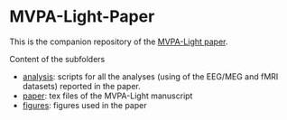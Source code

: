 # MVPA-Light-Paper

This is the companion repository of the [MVPA-Light paper](todo). 

Content of the subfolders

* [analysis](analysis): scripts for all the analyses (using of the EEG/MEG and fMRI datasets) reported in the paper.
* [paper](paper): tex files of the MVPA-Light manuscript 
* [figures](figures): figures used in the paper
